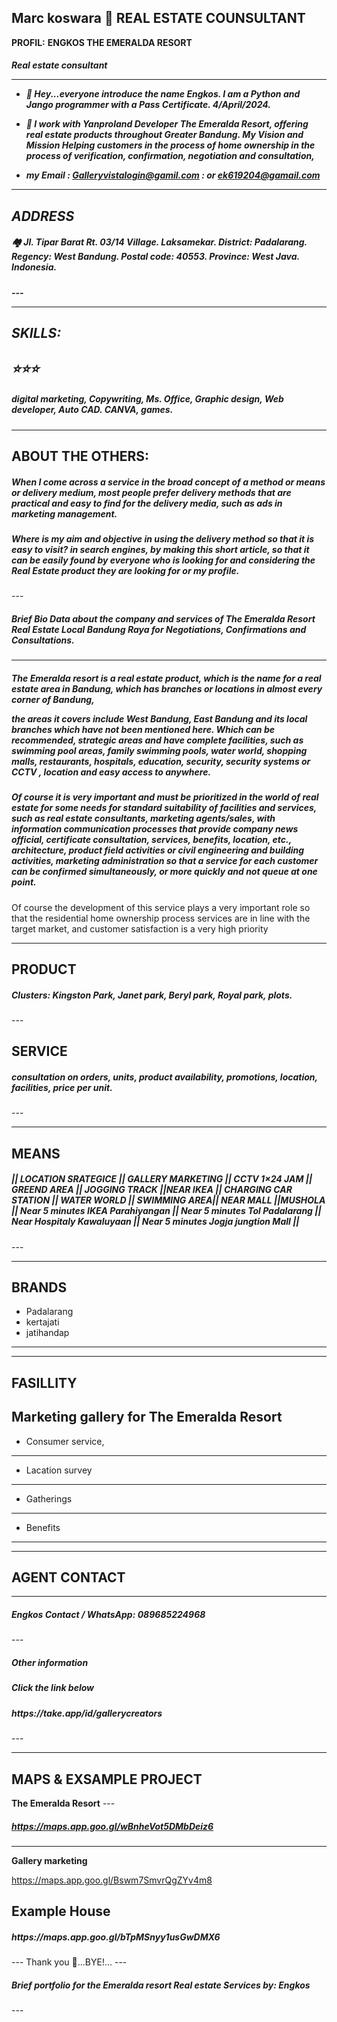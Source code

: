 Marc koswara 👀 REAL ESTATE COUNSULTANT
---
 **PROFIL:**
**ENGKOS THE EMERALDA RESORT**
 <h5>Real estate consultant<h/h5>

--- 
-  🌱 Hey...everyone introduce the name Engkos. I am a Python and Jango programmer with a Pass Certificate. 4/April/2024.

 - 🎯 I work with Yanproland Developer **The Emeralda Resort**, offering real estate products throughout Greater Bandung. My Vision and Mission Helping customers in the process of home ownership in the process of verification, confirmation, negotiation and consultation,

-  my Email : Galleryvistalogin@gamil.com
            : or ek619204@gamail.com


---
ADDRESS
---

<h5>🏘️ Jl. Tipar Barat Rt. 03/14 Village. Laksamekar. District: Padalarang. Regency: West Bandung. Postal code: 40553. Province: West Java. Indonesia.</h5>
 --- 

---
**SKILLS:** 
---

⭐⭐⭐<h5>digital marketing, Copywriting, Ms. Office, Graphic design, Web developer, Auto CAD. CANVA, games.</h5>
--- 
---
**ABOUT THE OTHERS:** 
---
<h5>When I come across a service in the broad concept of a method or means or delivery medium, most people prefer delivery methods that are practical and easy to find for the delivery media, such as ads in marketing management.
 
  <h5> Where is my aim and objective in using the delivery method so that it is easy to visit? in search engines, by making this short article, so that it can be easily found by everyone who is looking for and considering the Real Estate product they are looking for or my profile.</h5>
--- 

<h5>Brief Bio Data about the company and services of The Emeralda Resort Real Estate Local Bandung Raya for Negotiations, Confirmations and Consultations.</h5>

---

 <h5>The Emeralda resort is a real estate product, which is the name for a real estate area in Bandung, which has branches or locations in almost every corner of Bandung, 
  
   the areas it covers include West Bandung, East Bandung and its local branches which have not been mentioned here. Which can be recommended, strategic areas and have complete facilities, such as swimming pool areas, family swimming pools, water world, shopping malls, restaurants, hospitals, education, security, security systems or CCTV , location and easy access to anywhere.
   
   <h5>Of course it is very important and must be prioritized in the world of real estate for some needs for standard suitability of facilities and services, such as real estate consultants, marketing agents/sales, with information communication processes that provide company news official, certificate consultation, services, benefits, location, etc., architecture, product field activities or civil engineering and building activities, marketing administration so that a service for each customer can be confirmed simultaneously, or more quickly and not queue at one point.</h5>
   
 <h>Of course the development of this service plays a very important role so that the residential home ownership process services are in line with the target market, and customer satisfaction is a very high priority</h5>
 
  
---
**PRODUCT**
---

 <h5>Clusters: Kingston Park, Janet park, Beryl park, Royal park, plots.</h5>
---


**SERVICE**
---

<h5>consultation on orders, units, product availability, promotions, location, facilities, price per unit.</h5>
--- 

---
**MEANS** 
---

<h5>|| LOCATION SRATEGICE || GALLERY MARKETING || CCTV 1×24 JAM || GREEND AREA || JOGGING TRACK ||NEAR IKEA || CHARGING CAR STATION || WATER WORLD || SWIMMING AREA|| NEAR MALL ||MUSHOLA || Near 5 minutes IKEA Parahiyangan || Near 5  minutes Tol Padalarang || Near Hospitaly Kawaluyaan || Near 5 minutes Jogja jungtion Mall ||</h5>
---

---
 **BRANDS**
---

 - Padalarang 
- kertajati
 - jatihandap 
--- 

---
**FASILLITY** 
---

Marketing gallery for The Emeralda Resort
---
 - Consumer service,
---
- Lacation survey
---
 - Gatherings
---
 - Benefits 
---  

---
 **AGENT CONTACT** 
---
---
<h5>Engkos
 Contact / WhatsApp: 089685224968</h5>
---
 <h5>Other information</h5>

 <h5>Click the link below</h5>

<h5>https://take.app/id/gallerycreators</h5> 
--- 

---
**MAPS & EXSAMPLE PROJECT** 
---

**The Emeralda Resort**
--- <h5>https://maps.app.goo.gl/wBnheVot5DMbDeiz6</h5>

---
 **Gallery marketing**

<h>https://maps.app.goo.gl/Bswm7SmvrQgZYv4m8 </h5>

**Example House**
---
<h5>https://maps.app.goo.gl/bTpMSnyy1usGwDMX6</h5>
---
Thank you 🙏...BYE!...
---

<h5>Brief portfolio for the Emeralda resort Real estate Services
by: Engkos</h5>
 ---






